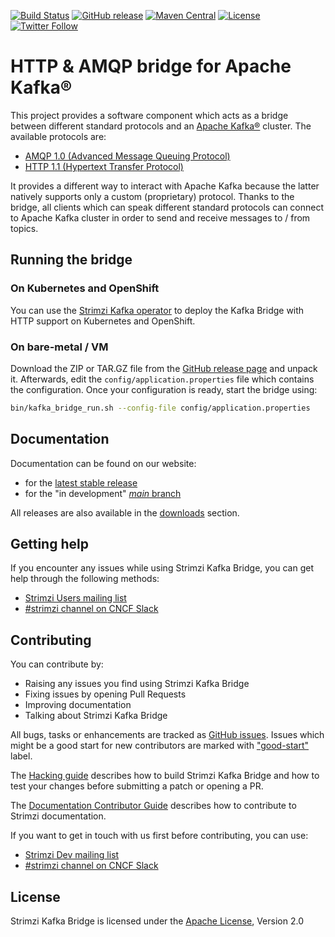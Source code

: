 [![Build Status](https://dev.azure.com/cncf/strimzi/_apis/build/status/strimzi-kafka-bridge?branchName=main)](https://dev.azure.com/cncf/strimzi/_build/latest?definitionId=34&branchName=main)
[![GitHub release](https://img.shields.io/github/release/strimzi/strimzi-kafka-bridge.svg)](https://github.com/strimzi/strimzi-kafka-bridge/releases/latest)
[![Maven Central](https://maven-badges.herokuapp.com/maven-central/io.strimzi/kafka-bridge/badge.svg)](https://maven-badges.herokuapp.com/maven-central/io.strimzi/kafka-bridge)
[![License](https://img.shields.io/badge/license-Apache--2.0-blue.svg)](http://www.apache.org/licenses/LICENSE-2.0)
[![Twitter Follow](https://img.shields.io/twitter/follow/strimziio.svg?style=social&label=Follow&style=for-the-badge)](https://twitter.com/strimziio)

# HTTP & AMQP bridge for Apache Kafka®

This project provides a software component which acts as a bridge between different standard protocols and an [Apache Kafka®](https://kafka.apache.org/) cluster.
The available protocols are:

* [AMQP 1.0 (Advanced Message Queuing Protocol)](https://www.amqp.org/)
* [HTTP 1.1 (Hypertext Transfer Protocol)](https://tools.ietf.org/html/rfc2616)

It provides a different way to interact with Apache Kafka because the latter natively supports only a custom (proprietary) protocol.
Thanks to the bridge, all clients which can speak different standard protocols can connect to Apache Kafka cluster in order to send and receive messages to / from topics.

## Running the bridge

### On Kubernetes and OpenShift

You can use the [Strimzi Kafka operator](https://strimzi.io/) to deploy the Kafka Bridge with HTTP support on Kubernetes and OpenShift.

### On bare-metal / VM

Download the ZIP or TAR.GZ file from the [GitHub release page](https://github.com/strimzi/strimzi-kafka-bridge/releases) and unpack it.
Afterwards, edit the `config/application.properties` file which contains the configuration.
Once your configuration is ready, start the bridge using:

```bash
bin/kafka_bridge_run.sh --config-file config/application.properties
```

## Documentation

Documentation can be found on our website:

* for the [latest stable release](https://strimzi.io/docs/bridge/latest/)
* for the "in development" [_main_ branch](https://strimzi.io/docs/bridge/in-development/)

All releases are also available in the [downloads](https://strimzi.io/downloads/) section.

## Getting help

If you encounter any issues while using Strimzi Kafka Bridge, you can get help through the following methods:

- [Strimzi Users mailing list](https://lists.cncf.io/g/cncf-strimzi-users/topics)
- [#strimzi channel on CNCF Slack](https://slack.cncf.io/)


## Contributing

You can contribute by:
- Raising any issues you find using Strimzi Kafka Bridge
- Fixing issues by opening Pull Requests
- Improving documentation
- Talking about Strimzi Kafka Bridge

All bugs, tasks or enhancements are tracked as [GitHub issues](https://github.com/strimzi/strimzi-kafka-bridge/issues). Issues which
might be a good start for new contributors are marked with ["good-start"](https://github.com/strimzi/strimzi-kafka-bridge/labels/good-start) label.

The [Hacking guide](https://github.com/strimzi/strimzi-kafka-bridge/blob/main/HACKING.md) describes how to build Strimzi Kafka Bridge and how to test your changes before submitting a patch or opening a PR.

The [Documentation Contributor Guide](http://strimzi.io/contributing/guide/) describes how to contribute to Strimzi documentation.

If you want to get in touch with us first before contributing, you can use:

- [Strimzi Dev mailing list](https://lists.cncf.io/g/cncf-strimzi-dev/topics)
- [#strimzi channel on CNCF Slack](https://slack.cncf.io/)

## License

Strimzi Kafka Bridge is licensed under the [Apache License](./LICENSE), Version 2.0
